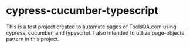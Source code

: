 # cypress-cucumber-typescript

This is a test project created to automate pages of ToolsQA.com
using cypress, cucumber, and typescript.
I also intended to utilize page-objects pattern in this project.
